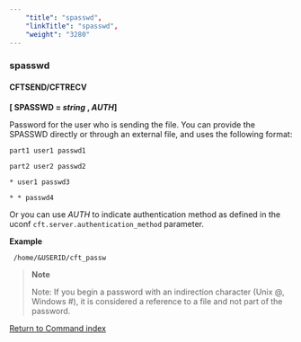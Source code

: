 ```yaml
---
    "title": "spasswd",
    "linkTitle": "spasswd",
    "weight": "3280"
---
```

### spasswd

#### CFTSEND/CFTRECV

****[ SPASSWD = *string* , _AUTH_]****

Password for the user who is sending the file. You can provide the SPASSWD directly or through an external file, and uses the following format:

`part1 user1 passwd1`

`part2 user2 passwd2`

`* user1 passwd3`

`* * passwd4`

Or you can use _AUTH_ to indicate authentication method as defined in the uconf `cft.server.authentication_method` parameter.

****Example****

` /home/&USERID/cft_passw`

> **Note**
>
> Note: If you begin a password with an indirection character (Unix @, Windows \#), it is considered a reference to a file and not part of the password.

[Return to Command index](../../)
